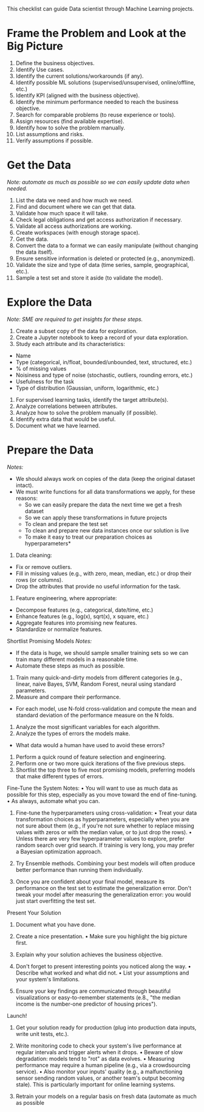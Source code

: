 This checklist can guide Data scientist through Machine Learning projects.

# Frame the Problem and Look at the Big Picture
1. Define the business objectives.
1. Identify Use cases.
1. Identify the current solutions/workarounds (if any).
1. Identify possible ML solutions (supervised/unsupervised, online/offline, etc.)
1. Identify KPI (aligned with the business objective).
1. Identify the minimum performance needed to reach the business objective.
1. Search for comparable problems (to reuse experience or tools).
1. Assign resources (find available expertise).
1. Identify how to solve the problem manually.
1. List assumptions and risks.
1. Verify assumptions if possible.

# Get the Data
*Note: automate as much as possible so we can easily update data when needed.*
1. List the data we need and how much we need.
1. Find and document where we can get that data.
1. Validate how much space it will take.
1. Check legal obligations and get access authorization if necessary.
1. Validate all access authorizations are working.
1. Create workspaces (with enough storage space).
1. Get the data.
1. Convert the data to a format we can easily manipulate (without changing the data itself).
1. Ensure sensitive information is deleted or protected (e.g., anonymized).
1. Validate the size and type of data (time series, sample, geographical, etc.).
1. Sample a test set and store it aside (to validate the model).

# Explore the Data
*Note: SME are required to get insights for these steps.*
1. Create a subset copy of the data for exploration.
1. Create a Jupyter notebook to keep a record of your data exploration.
1. Study each attribute and its characteristics:
  - Name
  - Type (categorical, in/float, bounded/unbounded, text, structured, etc.)
  - % of missing values
  - Noisiness and type of noise (stochastic, outliers, rounding errors, etc.)
  - Usefulness for the task
  - Type of distribution (Gaussian, uniform, logarithmic, etc.)
1. For supervised learning tasks, identify the target attribute(s).
1. Analyze correlations between attributes.
1. Analyze how to solve the problem manually (if possible).
1. Identify extra data that would be useful.
1. Document what we have learned.

# Prepare the Data
*Notes:*
- We should always work on copies of the data (keep the original dataset intact).
- We must write functions for all data transformations we apply, for these reasons:
  - So we can easily prepare the data the next time we get a fresh dataset
  - So we can apply these transformations in future projects
  - To clean and prepare the test set
  - To clean and prepare new data instances once our solution is live
  - To make it easy to treat our preparation choices as hyperparameters*
1. Data cleaning:
  - Fix or remove outliers.
  - Fill in missing values (e.g., with zero, mean, median, etc.) or drop their rows (or columns).
  - Drop the attributes that provide no useful information for the task.
1. Feature engineering, where appropriate:
  - Decompose features (e.g., categorical, date/time, etc.)
  - Enhance features (e.g., log(x), sqrt(x), x square, etc.)
  - Aggregate features into promising new features.
  - Standardize or normalize features.

Shortlist Promising Models
*Notes:*
- If the data is huge, we should sample smaller training sets so we can train many different models in a reasonable time.
- Automate these steps as much as possible.
1. Train many quick-and-dirty models from different categories (e.g., linear, naive Bayes, SVM, Random Forest, neural using standard parameters.
1. Measure and compare their performance.
- For each model, use N-fold cross-validation and compute the mean and standard deviation of the performance measure on the N folds.
1. Analyze the most significant variables for each algorithm.
1. Analyze the types of errors the models make.
- What data would a human have used to avoid these errors?
1. Perform a quick round of feature selection and engineering.
1. Perform one or two more quick iterations of the five previous steps.
1. Shortlist the top three to five most promising models, preferring models that make different types of errors.

Fine-Tune the System
Notes:
•	You will want to use as much data as possible for this step, especially as you move toward the end of fine-tuning.
•	As always, automate what you can.

1. Fine-tune the hyperparameters using cross-validation:
•	Treat your data transformation choices as hyperparameters, especially when you are not sure about them (e.g., if you're not sure whether to replace missing values with zeros or with the median value, or to just drop the rows).
•	Unless there are very few hyperparameter values to explore, prefer random search over grid search. If training is very long, you may prefer a Bayesian optimization approach.
2. Try Ensemble methods. Combining your best models will often produce better performance than running them individually.

3. Once you are confident about your final model, measure its performance on the test set to estimate the generalization error. Don't tweak your model after measuring the generalization error: you would just start overfitting the test set.

Present Your Solution

1. Document what you have done.

2. Create a nice presentation.
•	Make sure you highlight the big picture first.

3. Explain why your solution achieves the business objective.

4. Don't forget to present interesting points you noticed along the way.
•	Describe what worked and what did not.
•	List your assumptions and your system's limitations.

5. Ensure your key findings are communicated through beautiful visualizations or
easy-to-remember statements (e.8., "the median income is the number-one predictor of housing prices").

Launch!

1. Get your solution ready for production (plug into production data inputs, write
unit tests, etc.).

2. Write monitoring code to check your system's live performance at regular intervals and trigger alerts when it drops.
•	Beware of slow degradation: models tend to "rot" as data evolves.
•	Measuring performance may require a human pipeline (e.g., via a crowdsourcing service).
•	Also monitor your inputs' quality (e.g., a malfunctioning sensor sending random values, or another team's output becoming stale). This is particularly
important for online learning systems.

3. Retrain your models on a regular basis on fresh data (automate as much as
possible
